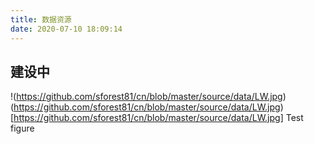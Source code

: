 ```yaml
---
title: 数据资源
date: 2020-07-10 18:09:14
---
```


## **建设中**

!(https://github.com/sforest81/cn/blob/master/source/data/LW.jpg)
(https://github.com/sforest81/cn/blob/master/source/data/LW.jpg)
[https://github.com/sforest81/cn/blob/master/source/data/LW.jpg]
Test figure

